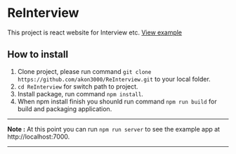 # ReInterview
This project is react website for Interview etc. [View example](https://akon3000.github.io/ReInterview/build/)
## How to install
1. Clone project, please run command `git clone https://github.com/akon3000/ReInterview.git` to your local folder.
2. `cd ReInterview` for switch path to project.
3. Install package, run command `npm install`.
4. When npm install finish you shounld run command `npm run build` for build and packaging application.


* * *

**Note :** At this point you can run `npm run server` to see the example app at http://localhost:7000.


* * *